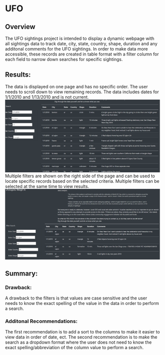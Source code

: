 # UFO

## Overview 
The UFO sightings project is intended to display a dynamic webpage with all sightings data to track date, city, state, country, shape, duration and any additonal comments for the UFO sightings. In order to make data more accessible, these records are created in table format with a filter column for each field to narrow down searches for specific sightings. 

## Results:
The data is displayed on one page and has no specific order. The user needs to scroll down to view remaining records. The data includes dates for 1/1/2010 and 1/13/2010 and is not current.
![Pic 1](https://github.com/mabulhassan/UFO/blob/main/static/images/results.png)
Multiple filters are shown on the right side of the page and can be used to locate specific records based on the selected criteria. Multiple filters can be selected at the same time to view results.
![Pic 1](https://github.com/mabulhassan/UFO/blob/main/static/images/filters.png)

## Summary: 

### Drawback:
A drawback to the filters is that values are case sensitive and the user needs to know the exact spelling of the value in the data in order to perform a search.

### Additonal Recommendations: 
The first recommendation is to add a sort to the columns to make it easier to view data in order of date, ect. The second recommendation is to make the search as a dropdown format where the user does not need to know the exact spelling/abbreviation of the column value to perform a search.
